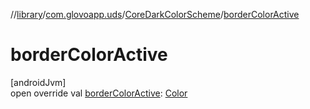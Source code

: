 //[library](../../../index.md)/[com.glovoapp.uds](../index.md)/[CoreDarkColorScheme](index.md)/[borderColorActive](border-color-active.md)

# borderColorActive

[androidJvm]\
open override val [borderColorActive](border-color-active.md): [Color](https://developer.android.com/reference/kotlin/androidx/compose/ui/graphics/Color.html)
